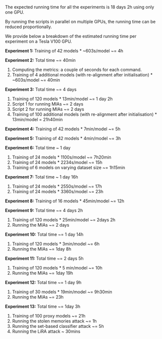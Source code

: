 The expected running time for all the experiments is 18 days 2h using only one GPU. 

By running the scripts in parallel on multiple GPUs, the running time can be reduced proportionally.

We provide below a breakdown of the estimated running time per experiment on a Tesla V100 GPU.

**Experiment 1:** Training of 42 models * ~603s/model ~= 4h

**Experiment 2:** Total time ~= 40min
1. Computing the metrics: a couple of seconds for each command.
2. Training of 4 additional models (with re-alignment after initialisation) * ~603s/model ~= 40min

**Experiment 3:** Total time ~= 4 days
1. Training of 120 models * 13min/model ~= 1 day 2h
2. Script 1 for running MIAs ~= 2 days
3. Script 2 for running MIAs ~= 2 days
4. Training of 100 additional models (with re-alignment after initialisation) * 13min/model = 21h40min

**Experiment 4:** Training of 42 models * 7min/model ~= 5h

**Experiment 5:** Training of 42 models * 4min/model ~= 3h

**Experiment 6:** Total time ~ 1 day
1. Training of 24 models * 1100s/model ~= 7h20min
2. Training of 24 models * 2234s/model ~= 15h
3. Training of 6 models on varying dataset size ~= 1h15min

**Experiment 7:** Total time ~ 1 day 16h
1. Training of 24 models * 2550s/model ~= 17h
2. Training of 24 models * 3360s/model ~= 23h
   
**Experiment 8:** Training of 16 models * 45min/model ~= 12h

**Experiment 9:** Total time ~= 4 days 2h
1. Training of 120 models * 25min/model ~= 2days 2h
2. Running the MIAs ~= 2 days

**Experiment 10:** Total time ~= 1 day 14h
1. Training of 120 models * 3min/model ~= 6h
2. Running the MIAs ~= 1day 8h

**Experiment 11:** Total time ~= 2 days 5h
1. Training of 120 models * 5 min/model ~= 10h
2. Running the MIAs ~= 1day 19h

**Experiment 12:** Total time ~= 1 day 9h
1. Training of 30 models * 19min/model ~= 9h30min
2. Running the MIAs ~= 23h

**Experiment 13:** Total time ~= 1day 3h
1. Training of 100 proxy models ~= 21h
2. Running the stolen memories attack ~= 1h
3. Running the set-based classifier attack ~= 5h
4. Running the LiRA attack ~ 30mins
